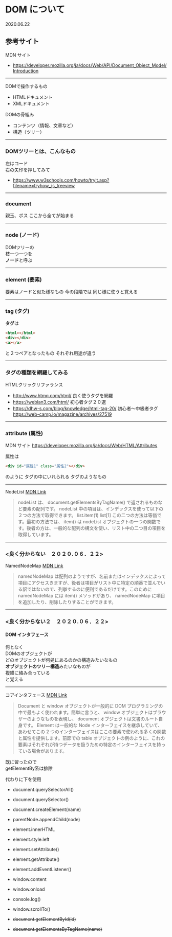 
# DOM について　

2020.06.22

## 参考サイト

MDN サイト
- https://developer.mozilla.org/ja/docs/Web/API/Document_Object_Model/Introduction

---

DOMで操作するもの
- HTMLドキュメント
- XMLドキュメント

DOMの骨組み
- コンテンツ（情報、文章など）
- 構造（ツリー）

---

### DOMツリーとは、こんなもの

左はコード  
右の矢印を押してみて  
- https://www.w3schools.com/howto/tryit.asp?filename=tryhow_js_treeview

---

### document

親玉、ボス
ここから全てが始まる

---

### node (ノード)

DOMツリーの  
枝一つ一つを  
**ノード**と呼ぶ

---

### element (要素)

要素はノードと似た様なもの
今の段階では
同じ様に使うと覚える

---

### tag (タグ)

**タグ**は

```html
<html></html>
<div></div>
<a></a>
```

と２つペアとなったもの
それぞれ用途が違う

---

### タグの種類を網羅してみる

HTMLクリックリファランス
- http://www.htmq.com/html/
良く使うタグを網羅
- https://weblan3.com/html/
初心者タグ２０選
- https://dhw-s.com/blog/knowledge/html-tag-20/
初心者〜中級者タグ
https://web-camp.io/magazine/archives/27519

---

### attribute (属性)

MDN サイト
https://developer.mozilla.org/ja/docs/Web/HTML/Attributes

属性は

```html
<div id="属性1" class="属性2"></div>
```

のように
タグの中にいれられる
タグのようなもの

---

NodeList [MDN Link](https://developer.mozilla.org/ja/docs/Web/API/Document_Object_Model/Introduction)

> nodeList は、 document.getElementsByTagName() で返されるものなど要素の配列です。 nodeList 中の項目は、インデックスを使って以下の２つの方法で取得できます。
> list.item(1)
> list[1]
> この二つの方法は等価です。最初の方法では、 item() は nodeList オブジェクトの一つの関数です。後者の方は、一般的な配列の構文を使い、リスト中の二つ目の項目を取得しています。

---

### <良く分からない　２０２０.０６．２２>

NamedNodeMap [MDN Link](https://developer.mozilla.org/ja/docs/Web/API/Document_Object_Model/Introduction)

> namedNodeMap は配列のようですが、名前またはインデックスによって項目にアクセスきますが、後者は項目がリスト中に特定の順番で並んでいる訳ではないので、列挙するのに便利であるだけです。このために namedNodeMap には item() メソッドがあり、 namedNodeMap に項目を追加したり、削除したりすることができます。

---

### <良く分からない２　２０２０.０６．２２>

#### DOM インタフェース

何となく  
DOMのオブジェクトが  
どのオブジェクトが何処にあるのかの構造みたいなもの  
**オブジェクトのツリー構造**みたいなものが  
複雑に絡み合っている  
と覚える

---

コアインタフェース [MDN Link](https://developer.mozilla.org/ja/docs/Web/API/Document_Object_Model/Introduction)

> Document と window オブジェクトが一般的に DOM プログラミングの中で最もよく使われます。簡単に言うと、 window オブジェクトはブラウザーのようなものを表現し、 document オブジェクトは文書のルート自身です。 Element は一般的な Node インターフェイスを継承していて、あわせてこの 2 つのインターフェイスはここの要素で使われる多くの関数と属性を提供します。前節での table オブジェクトの例のように、これの要素はそれぞれが持つデータを扱うための特定のインターフェイスを持っている場合があります。

既に習ったので  
getElementBy系は排除  

代わりに下を使用
- document.querySelectorAll()
- document.querySelector()

- document.createElement(name)
- parentNode.appendChild(node)
- element.innerHTML
- element.style.left
- element.setAttribute()
- element.getAttribute()
- element.addEventListener()
- window.content
- window.onload
- console.log()
- window.scrollTo()

- <s> document.getElementById(id) </s>
- <s> document.getElementsByTagName(name) </s>
